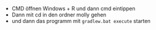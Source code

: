 - CMD öffnen Windows + R und dann cmd eintippen
- Dann mit cd in den ordner molly gehen
- und dann das programm mit ```gradlew.bat execute``` starten

